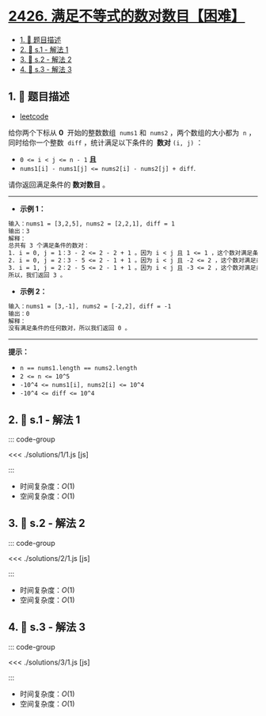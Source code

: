 # [2426. 满足不等式的数对数目【困难】](https://github.com/tnotesjs/TNotes.leetcode/tree/main/notes/2426.%20%E6%BB%A1%E8%B6%B3%E4%B8%8D%E7%AD%89%E5%BC%8F%E7%9A%84%E6%95%B0%E5%AF%B9%E6%95%B0%E7%9B%AE%E3%80%90%E5%9B%B0%E9%9A%BE%E3%80%91)

<!-- region:toc -->

- [1. 📝 题目描述](#1--题目描述)
- [2. 🎯 s.1 - 解法 1](#2--s1---解法-1)
- [3. 🎯 s.2 - 解法 2](#3--s2---解法-2)
- [4. 🎯 s.3 - 解法 3](#4--s3---解法-3)

<!-- endregion:toc -->

## 1. 📝 题目描述

- [leetcode](https://leetcode.cn/problems/number-of-pairs-satisfying-inequality/)

给你两个下标从 **0**  开始的整数数组  `nums1` 和  `nums2` ，两个数组的大小都为  `n` ，同时给你一个整数  `diff` ，统计满足以下条件的  **数对** `(i, j)` ：

- `0 <= i < j <= n - 1` **且**
- `nums1[i] - nums1[j] <= nums2[i] - nums2[j] + diff`.

请你返回满足条件的 **数对数目** 。

---

- **示例 1：**

```txt
输入：nums1 = [3,2,5], nums2 = [2,2,1], diff = 1
输出：3
解释：
总共有 3 个满足条件的数对：
1. i = 0, j = 1：3 - 2 <= 2 - 2 + 1 。因为 i < j 且 1 <= 1 ，这个数对满足条件。
2. i = 0, j = 2：3 - 5 <= 2 - 1 + 1 。因为 i < j 且 -2 <= 2 ，这个数对满足条件。
3. i = 1, j = 2：2 - 5 <= 2 - 1 + 1 。因为 i < j 且 -3 <= 2 ，这个数对满足条件。
所以，我们返回 3 。
```

- **示例 2：**

```txt
输入：nums1 = [3,-1], nums2 = [-2,2], diff = -1
输出：0
解释：
没有满足条件的任何数对，所以我们返回 0 。
```

---

**提示：**

- `n == nums1.length == nums2.length`
- `2 <= n <= 10^5`
- `-10^4 <= nums1[i], nums2[i] <= 10^4`
- `-10^4 <= diff <= 10^4`

## 2. 🎯 s.1 - 解法 1

::: code-group

<<< ./solutions/1/1.js [js]

:::

- 时间复杂度：$O(1)$
- 空间复杂度：$O(1)$

## 3. 🎯 s.2 - 解法 2

::: code-group

<<< ./solutions/2/1.js [js]

:::

- 时间复杂度：$O(1)$
- 空间复杂度：$O(1)$

## 4. 🎯 s.3 - 解法 3

::: code-group

<<< ./solutions/3/1.js [js]

:::

- 时间复杂度：$O(1)$
- 空间复杂度：$O(1)$
